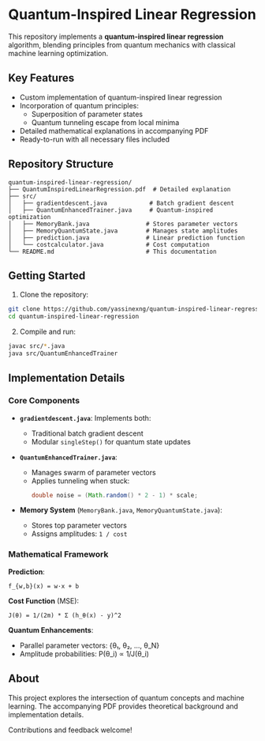 # Quantum-Inspired Linear Regression

This repository implements a **quantum-inspired linear regression** algorithm, blending principles from quantum mechanics with classical machine learning optimization.

## Key Features
- Custom implementation of quantum-inspired linear regression
- Incorporation of quantum principles:
  - Superposition of parameter states
  - Quantum tunneling escape from local minima
- Detailed mathematical explanations in accompanying PDF
- Ready-to-run with all necessary files included

## Repository Structure
```
quantum-inspired-linear-regression/
├── QuantumInspiredLinearRegression.pdf  # Detailed explanation
├── src/
│   ├── gradientdescent.java            # Batch gradient descent
│   ├── QuantumEnhancedTrainer.java     # Quantum-inspired optimization
│   ├── MemoryBank.java                # Stores parameter vectors
│   ├── MemoryQuantumState.java        # Manages state amplitudes
│   ├── prediction.java                # Linear prediction function
│   └── costcalculator.java            # Cost computation
└── README.md                          # This documentation
```

## Getting Started
1. Clone the repository:
```bash
git clone https://github.com/yassinexng/quantum-inspired-linear-regression.git
cd quantum-inspired-linear-regression
```

2. Compile and run:
```bash
javac src/*.java
java src/QuantumEnhancedTrainer
```

## Implementation Details

### Core Components
- **`gradientdescent.java`**: Implements both:
  - Traditional batch gradient descent
  - Modular `singleStep()` for quantum state updates

- **`QuantumEnhancedTrainer.java`**:
  - Manages swarm of parameter vectors
  - Applies tunneling when stuck: 
    ```java
    double noise = (Math.random() * 2 - 1) * scale;
    ```

- **Memory System** (`MemoryBank.java`, `MemoryQuantumState.java`):
  - Stores top parameter vectors
  - Assigns amplitudes: `1 / cost`

### Mathematical Framework
**Prediction**:
```
f_{w,b}(x) = w·x + b
```

**Cost Function** (MSE):
```
J(θ) = 1/(2m) * Σ (h_θ(x) - y)^2
```

**Quantum Enhancements**:
- Parallel parameter vectors: {θ₁, θ₂, ..., θ_N}
- Amplitude probabilities: P(θ_i) ∝ 1/J(θ_i)

## About
This project explores the intersection of quantum concepts and machine learning. The accompanying PDF provides theoretical background and implementation details.

Contributions and feedback welcome!
